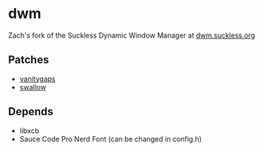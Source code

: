 # dwm
Zach's fork of the Suckless Dynamic Window Manager at [dwm.suckless.org](https://dwm.suckless.org)

## Patches
- [vanitygaps](https://dwm.suckless.org/patches/vanitygaps/dwm-vanitygaps-20200610-f09418b.diff)
- [swallow](https://dwm.suckless.org/patches/swallow/dwm-swallow-20200522-7accbcf.diff)

## Depends
- libxcb
- Sauce Code Pro Nerd Font (can be changed in config.h)

